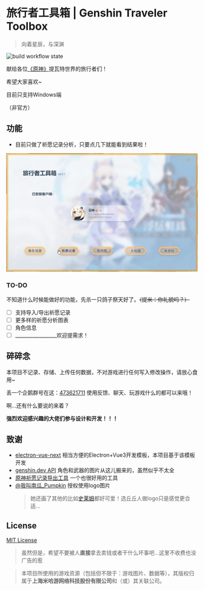 # 旅行者工具箱 | Genshin Traveler Toolbox

> 向着星辰，与深渊

![build workflow state](https://github.com/iFrankStudio/genshin-traveler-toolbox/actions/workflows/build.yml/badge.svg)

献给各位[《原神》](https://ys.mihoyo.com/)提瓦特世界的旅行者们！

希望大家喜欢~

目前只支持Windows端

（非官方）

## 功能

- 目前只做了祈愿记录分析，只要点几下就能看到结果啦！

![祈愿记录功能演示](./doc/IMG/feature_gacha.gif)

### TO-DO

不知道什么时候能做好的功能，先杀一只鸽子祭天好了。~~（提米：你礼貌吗？）~~

- [ ] 支持导入/导出祈愿记录
- [ ] 更多样的祈愿分析图表
- [ ] 角色信息
- [ ] _________________欢迎提需求！

## 碎碎念

本项目不记录、存储、上传任何数据，不对游戏进行任何写入修改操作，请放心食用~

丢一个企鹅群号在这：[473621711](https://jq.qq.com/?_wv=1027&k=cSZF6v41)
使用反馈、聊天、玩游戏什么的都可以来哦！

啊...还有什么要说的来着？

**强烈欢迎感兴趣的大佬们参与设计和开发！！！**

## 致谢

- [electron-vue-next](https://github.com/ci010/electron-vue-next) 相当方便的Electron+Vue3开发模板，本项目基于该模板开发
- [genshin.dev API](https://github.com/genshindev/api) 角色和武器的图片从这儿搬来的，虽然似乎不太全
- [原神祈愿记录导出工具](https://github.com/biuuu/genshin-wish-export) 一个也很好用的工具
- [@我叫南瓜_Pumpkin](https://weibo.com/5991550266/KtqXNc5nh) 授权使用logo图片
  > 她还画了其他的比如[史莱姆](https://weibo.com/5991550266/KteqYC60G)都好可爱！选丘丘人做logo只是感觉更合适...

## License

[MIT License](./LICENSE)

> 虽然但是，希望不要被人**直接**拿去卖钱或者干什么坏事吧...这里不收费也没广告的惹

> 本项目所使用的游戏资源（包括但不限于：游戏图片、数据等），其版权归属于**上海米哈游网络科技股份有限公司**和（或）其关联公司。
